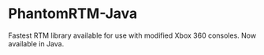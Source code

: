 # PhantomRTM-Java
Fastest RTM library available for use with modified Xbox 360 consoles. Now available in Java.
